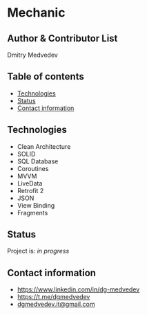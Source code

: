 # Mechanic

## Author & Contributor List
Dmitry Medvedev

## Table of contents
* [Technologies](#technologies)
* [Status](#status)
* [Contact information](#contact-information)

## Technologies
* Clean Architecture
* SOLID
* SQL Database
* Coroutines
* MVVM
* LiveData
* Retrofit 2
* JSON
* View Binding
* Fragments

## Status
Project is: _in progress_

## Contact information
* https://www.linkedin.com/in/dg-medvedev
* https://t.me/dgmedvedev
* dgmedvedev.it@gmail.com
